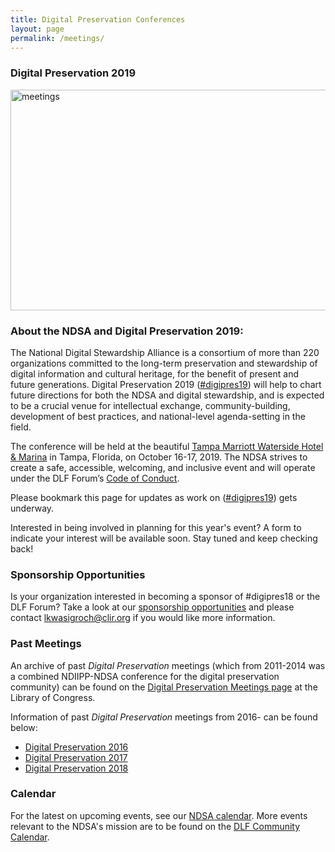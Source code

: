 ```yaml
---
title: Digital Preservation Conferences
layout: page
permalink: /meetings/
---
```


### Digital Preservation 2019

<img alt="meetings" width="710" height="353" src='{{ "//images/DLF-Forum-2019_high-res.png" | prepend: site.baseurl }}'>

### About the NDSA and Digital Preservation 2019:

The National Digital Stewardship Alliance is a consortium of more than 220 organizations committed to the long-term preservation and stewardship of digital information and cultural heritage, for the benefit of present and future generations. Digital Preservation 2019 ([#digipres19](https://twitter.com/hashtag/digipres19)) will help to chart future directions for both the NDSA and digital stewardship, and is expected to be a crucial venue for intellectual exchange, community-building, development of best practices, and national-level agenda-setting in the field.

The conference will be held at the beautiful [Tampa Marriott Waterside Hotel & Marina](https://www.marriott.com/hotels/travel/tpamc-tampa-marriott-waterside-hotel-and-marina/) in Tampa, Florida, on October 16-17, 2019. The NDSA strives to create a safe, accessible, welcoming, and inclusive event and will operate under the DLF Forum’s [Code of Conduct](https://www.diglib.org/forums/2016forum/code-of-conduct/).

Please bookmark this page for updates as work on ([#digipres19](https://twitter.com/hashtag/digipres19)) gets underway.

Interested in being involved in planning for this year's event? A form to indicate your interest will be available soon. Stay tuned and keep checking back!

### Sponsorship Opportunities

Is your organization interested in becoming a sponsor of #digipres18 or the DLF Forum? Take a look at our  [sponsorship opportunities](https://forum2018.diglib.org/sponsorship-opportunities/) and please contact [lkwasigroch@clir.org](mailto:lkwasigroch@clir.org) if you would like more information.

### Past Meetings

An archive of past *Digital Preservation* meetings (which from 2011-2014 was a combined NDIIPP-NDSA conference for the digital preservation community) can be found on the [Digital Preservation Meetings page](http://www.digitalpreservation.gov/meetings/) at the Library of Congress.

Information of past *Digital Preservation* meetings from 2016- can be found below:
* [Digital Preservation 2016](/digital-preservation-2016)
* [Digital Preservation 2017](/digital-preservation-2017)
* [Digital Preservation 2018](/digital-preservation-2018)

### Calendar

For the latest on upcoming events, see our [NDSA calendar](/calendar). More events relevant to the NDSA's mission are to be found on the [DLF Community Calendar](https://www.diglib.org/opportunities/calendar/).
